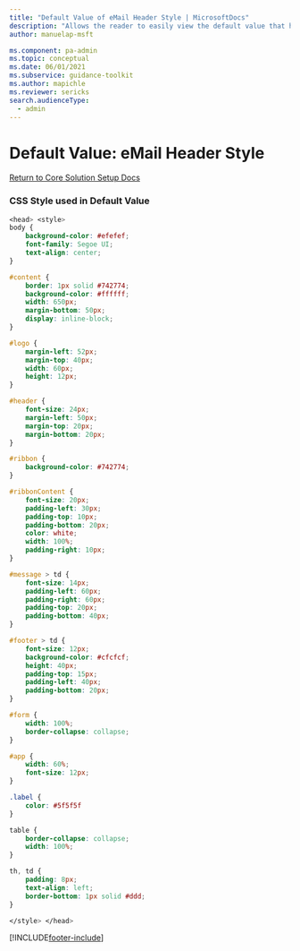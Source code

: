 ```yaml
---
title: "Default Value of eMail Header Style | MicrosoftDocs"
description: "Allows the reader to easily view the default value that has been provided for the eMail Header Style Environmental Variable, of the Core solution of the CoE Starter Kit"
author: manuelap-msft

ms.component: pa-admin
ms.topic: conceptual
ms.date: 06/01/2021
ms.subservice: guidance-toolkit
ms.author: mapichle
ms.reviewer: sericks
search.audienceType: 
  - admin
---
```


# Default Value: eMail Header Style

[Return to Core Solution Setup Docs](../../setup-core-components.md#update-environment-variables)

### CSS Style used in Default Value

```css
<head> <style> 
body {
    background-color: #efefef;
    font-family: Segoe UI;
    text-align: center;
}

#content {
    border: 1px solid #742774;
    background-color: #ffffff;
    width: 650px;
    margin-bottom: 50px;
    display: inline-block;
}

#logo {
    margin-left: 52px;
    margin-top: 40px;
    width: 60px;
    height: 12px;
}

#header {
    font-size: 24px;
    margin-left: 50px;
    margin-top: 20px;
    margin-bottom: 20px;
}

#ribbon {
    background-color: #742774;
}

#ribbonContent {
    font-size: 20px;
    padding-left: 30px;
    padding-top: 10px;
    padding-bottom: 20px;
    color: white;
    width: 100%;
    padding-right: 10px;
}

#message > td {
    font-size: 14px;
    padding-left: 60px;
    padding-right: 60px;
    padding-top: 20px;
    padding-bottom: 40px;
}

#footer > td {
    font-size: 12px;
    background-color: #cfcfcf;
    height: 40px;
    padding-top: 15px;
    padding-left: 40px;
    padding-bottom: 20px;
}

#form {
    width: 100%;
    border-collapse: collapse;
}

#app {
    width: 60%;
    font-size: 12px;
}

.label {
    color: #5f5f5f
}

table {
    border-collapse: collapse;
    width: 100%;
}

th, td {
    padding: 8px;
    text-align: left;
    border-bottom: 1px solid #ddd;
}

</style> </head>

```


[!INCLUDE[footer-include](../../../../includes/footer-banner.md)]
